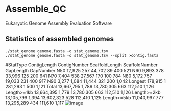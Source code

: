 # Assemble_QC
Eukaryotic Genome Assembly Evaluation Software

## Statistics of assembled genomes
```
./stat_genome genome.fasta -o stat_genome.tsv
./stat_genome genome.fasta -o stat_genome.tsv --split >contig.fasta
```
#StatType	ContigLength	ContigNumber	ScaffoldLength	ScaffoldNumber	GapLength	GapNumber
N50	12,925	257	44,702	89	400	521
N60	9,893	378	33,996	125	200	641
N70	7,404	538	27,567	170	100	784
N80	5,172	757	19,033	231	400	917
N90	3,277	1,084	11,444	321	200	1,042
Longest	178,915	1	281,293	1	500	1,121
Total	13,667,795	1,789	13,780,305	663	112,510	1,126
Length>=1kb	13,664,395	1,779	13,780,305	663	112,510	1,126
Length>=2kb	13,105,799	1,394	13,602,323	528	112,410	1,125
Length>=5kb	11,040,997	777	13,295,289	434	111,610	1,117
![image](https://user-images.githubusercontent.com/36355222/190681636-5e82e801-3043-4597-b46f-263059aa3823.png)

